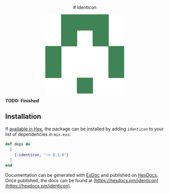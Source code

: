 <p align="center">
  # Identicon
</p>

<p align="center">
<img align="center" src="https://raw.githubusercontent.com/israelcastilloh/elixir_course/master/identicon/israel.png">
</p>


**TODO: Finished**

## Installation

If [available in Hex](https://hex.pm/docs/publish), the package can be installed
by adding `identicon` to your list of dependencies in `mix.exs`:

```elixir
def deps do
  [
    {:identicon, "~> 0.1.0"}
  ]
end
```

Documentation can be generated with [ExDoc](https://github.com/elixir-lang/ex_doc)
and published on [HexDocs](https://hexdocs.pm). Once published, the docs can
be found at [https://hexdocs.pm/identicon](https://hexdocs.pm/identicon).

